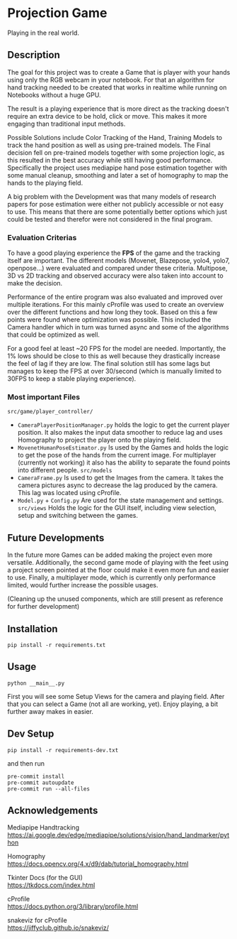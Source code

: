 # Projection Game
Playing in the real world.

## Description
The goal for this project was to create a Game that is player with your hands using only the RGB webcam in your notebook. For that an algorithm for hand tracking needed to be created that works in realtime while running on Notebooks without a huge GPU.

The result is a playing experience that is more direct as the tracking doesn't require an extra device to be hold, click or move. This makes it more engaging than traditional input methods.

Possible Solutions include Color Tracking of the Hand, Training Models to track the hand position as well as using pre-trained models. The Final decision fell on pre-trained models together with some projection logic, as this resulted in the best accuracy while still having good performance. Specifically the project uses mediapipe hand pose estimation together with some manual cleanup, smoothing and later a set of homography to map the hands to the playing field.

A big problem with the Development was that many models of research papers for pose estimation were either not publicly accessible or not easy to use. This means that there are some potentially better options which just could be tested and therefor were not considered in the final program.

### Evaluation Criterias

To have a good playing experience the **FPS** of the game and the tracking itself are important. The different models (Movenet, Blazepose, yolo4, yolo7, openpose...) were evaluated and compared under these criteria. Multipose, 3D vs 2D tracking and observed accuracy were also taken into account to make the decision.

Performance of the entire program was also evaluated and improved over multiple iterations. For this mainly cProfile was used to create an overview over the different functions and how long they took. Based on this a few points were found where optimization was possible. This included the Camera handler which in turn was turned async and some of the algorithms that could be optimized as well.

For a good feel at least ~20 FPS for the model are needed. Importantly, the 1% lows should be close to this as well because they drastically increase the feel of lag if they are low. The final solution still has some lags but manages to keep the FPS at over 30/second (which is manually limited to 30FPS to keep a stable playing experience).


### Most important Files

`src/game/player_controller/`
* `CameraPlayerPositionManager.py` 
	holds the logic to get the current player position. It also makes the input data smoother to reduce lag and uses Homography to project the player onto the playing field.
* `MovenetHumanPoseEstimator.py`
	Is used by the Games and holds the logic to get the pose of the hands from the current image. For multiplayer (currently not working) it also has the ability to separate the found points into different people.
`src/models`
* `CameraFrame.py`
	Is used to get the Images from the camera. It takes the camera pictures async to decrease the lag produced by the camera. This lag was located using cProfile.
* `Model.py` + `Config.py`
	Are used for the state management and settings.
`src/views`
	Holds the logic for the GUI itself, including view selection, setup and switching between the games.

## Future Developments

In the future more Games can be added making the project even more versatile. Additionally, the second game mode of playing with the feet using a project screen pointed at the floor could make it even more fun and easier to use.
Finally, a multiplayer mode, which is currently only performance limited, would further increase the possible usages. 

(Cleaning up the unused components, which are still present as reference for further development)


## Installation
```
pip install -r requirements.txt
```


## Usage

```
python __main__.py
```

First you will see some Setup Views for the camera and playing field.
After that you can select a Game (not all are working, yet).
Enjoy playing, a bit further away makes in easier.

## Dev Setup
```
pip install -r requirements-dev.txt
```
and then run
```
pre-commit install
pre-commit autoupdate
pre-commit run --all-files
```


## Acknowledgements

Mediapipe Handtracking  
https://ai.google.dev/edge/mediapipe/solutions/vision/hand_landmarker/python

Homography  
https://docs.opencv.org/4.x/d9/dab/tutorial_homography.html

Tkinter Docs (for the GUI)  
https://tkdocs.com/index.html

cProfile  
https://docs.python.org/3/library/profile.html

snakeviz for cProfile  
https://jiffyclub.github.io/snakeviz/



